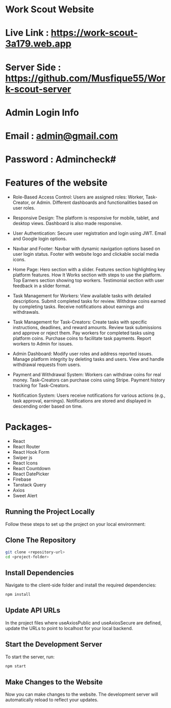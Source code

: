 # Work Scout Website
# Live Link : https://work-scout-3a179.web.app
# Server Side : https://github.com/Musfique55/Work-scout-server

# Admin Login Info
# Email : admin@gmail.com
# Password : Admincheck#

# Features of the website
 
- Role-Based Access Control:
   Users are assigned roles: Worker, Task-Creator, or Admin.
   Different dashboards and functionalities based on user roles.

- Responsive Design:
  The platform is responsive for mobile, tablet, and desktop views.
  Dashboard is also made responsive.

- User Authentication:
  Secure user registration and login using JWT.
  Email and Google login options.

- Navbar and Footer:
  Navbar with dynamic navigation options based on user login status.
  Footer with website logo and clickable social media icons.

- Home Page:
  Hero section with a slider.
  Features section highlighting key platform features.
  How It Works section with steps to use the platform.
  Top Earners section showing top workers.
  Testimonial section with user feedback in a slider format.

- Task Management for Workers:
  View available tasks with detailed descriptions.
  Submit completed tasks for review.
  Withdraw coins earned by completing tasks.
  Receive notifications about earnings and withdrawals.

- Task Management for Task-Creators:
  Create tasks with specific instructions, deadlines, and reward amounts.
  Review task submissions and approve or reject them.
  Pay workers for completed tasks using platform coins.
  Purchase coins to facilitate task payments.
  Report workers to Admin for issues.

- Admin Dashboard:
  Modify user roles and address reported issues.
  Manage platform integrity by deleting tasks and users.
  View and handle withdrawal requests from users.

- Payment and Withdrawal System:
  Workers can withdraw coins for real money.
  Task-Creators can purchase coins using Stripe.
  Payment history tracking for Task-Creators.

- Notification System:
  Users receive notifications for various actions (e.g., task approval, earnings).
  Notifications are stored and displayed in descending order based on time.

# Packages-

- React
- React Router
- React Hook Form
- Swiper js
- React Icons
- React Countdown
- React DatePicker
- Firebase
- Tanstack Query
- Axios
- Sweet Alert

## Running the Project Locally
 Follow these steps to set up the project on your local environment:

## Clone The Repository
```bash
git clone <repository-url>
cd <project-folder>
```

## Install Dependencies
Navigate to the client-side folder and install the required dependencies:
```bash
npm install
```
## Update API URLs
In the project files where useAxiosPublic and useAxiosSecure are defined, update the URLs to point to localhost for your local backend.

## Start the Development Server
To start the server, run:
```bash
npm start
```
## Make Changes to the Website
Now you can make changes to the website. The development server will automatically reload to reflect your updates.
